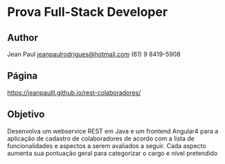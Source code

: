 
# Prova Full-Stack Developer 

## Author
Jean Paul
jeanpaulrodrigues@hotmail.com
(61) 9 8419-5908

## Página
https://jeanpaulll.github.io/rest-colaboradores/ 

## Objetivo
Desenvolva um webservice REST em Java e um frontend Angular4 para a aplicação de cadastro de colaboradores de acordo com a lista de funcionalidades e aspectos a serem avaliados a seguir. Cada aspecto aumenta sua pontuação geral para categorizar o cargo e nível pretendido